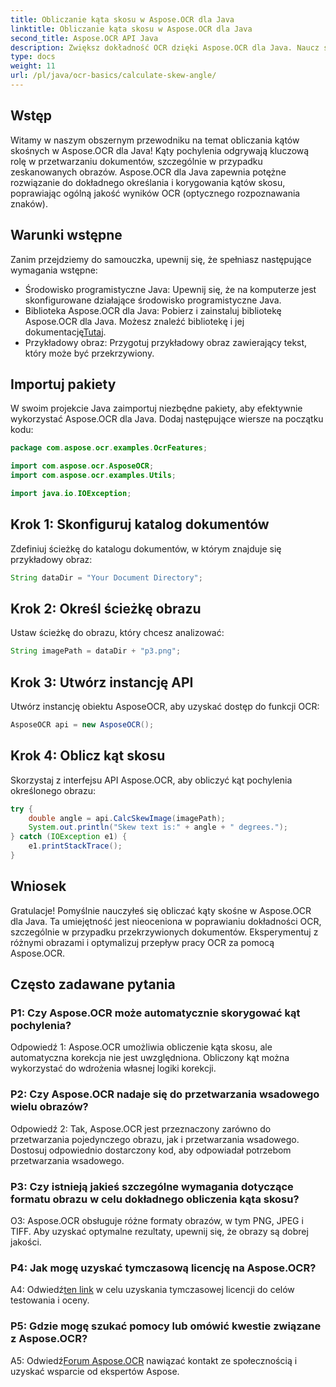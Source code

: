 ```yaml
---
title: Obliczanie kąta skosu w Aspose.OCR dla Java
linktitle: Obliczanie kąta skosu w Aspose.OCR dla Java
second_title: Aspose.OCR API Java
description: Zwiększ dokładność OCR dzięki Aspose.OCR dla Java. Naucz się obliczać kąty skośne krok po kroku. Usprawnij przetwarzanie dokumentów bez wysiłku.
type: docs
weight: 11
url: /pl/java/ocr-basics/calculate-skew-angle/
---
```

## Wstęp

Witamy w naszym obszernym przewodniku na temat obliczania kątów skośnych w Aspose.OCR dla Java! Kąty pochylenia odgrywają kluczową rolę w przetwarzaniu dokumentów, szczególnie w przypadku zeskanowanych obrazów. Aspose.OCR dla Java zapewnia potężne rozwiązanie do dokładnego określania i korygowania kątów skosu, poprawiając ogólną jakość wyników OCR (optycznego rozpoznawania znaków).

## Warunki wstępne

Zanim przejdziemy do samouczka, upewnij się, że spełniasz następujące wymagania wstępne:

- Środowisko programistyczne Java: Upewnij się, że na komputerze jest skonfigurowane działające środowisko programistyczne Java.
-  Biblioteka Aspose.OCR dla Java: Pobierz i zainstaluj bibliotekę Aspose.OCR dla Java. Możesz znaleźć bibliotekę i jej dokumentację[Tutaj](https://reference.aspose.com/ocr/java/).
- Przykładowy obraz: Przygotuj przykładowy obraz zawierający tekst, który może być przekrzywiony.

## Importuj pakiety

W swoim projekcie Java zaimportuj niezbędne pakiety, aby efektywnie wykorzystać Aspose.OCR dla Java. Dodaj następujące wiersze na początku kodu:

```java
package com.aspose.ocr.examples.OcrFeatures;

import com.aspose.ocr.AsposeOCR;
import com.aspose.ocr.examples.Utils;

import java.io.IOException;
```

## Krok 1: Skonfiguruj katalog dokumentów

Zdefiniuj ścieżkę do katalogu dokumentów, w którym znajduje się przykładowy obraz:

```java
String dataDir = "Your Document Directory";
```

## Krok 2: Określ ścieżkę obrazu

Ustaw ścieżkę do obrazu, który chcesz analizować:

```java
String imagePath = dataDir + "p3.png";
```

## Krok 3: Utwórz instancję API

Utwórz instancję obiektu AsposeOCR, aby uzyskać dostęp do funkcji OCR:

```java
AsposeOCR api = new AsposeOCR();
```

## Krok 4: Oblicz kąt skosu

Skorzystaj z interfejsu API Aspose.OCR, aby obliczyć kąt pochylenia określonego obrazu:

```java
try {
    double angle = api.CalcSkewImage(imagePath);
    System.out.println("Skew text is:" + angle + " degrees.");
} catch (IOException e1) {
    e1.printStackTrace();
}
```

## Wniosek

Gratulacje! Pomyślnie nauczyłeś się obliczać kąty skośne w Aspose.OCR dla Java. Ta umiejętność jest nieoceniona w poprawianiu dokładności OCR, szczególnie w przypadku przekrzywionych dokumentów. Eksperymentuj z różnymi obrazami i optymalizuj przepływ pracy OCR za pomocą Aspose.OCR.

## Często zadawane pytania

### P1: Czy Aspose.OCR może automatycznie skorygować kąt pochylenia?

Odpowiedź 1: Aspose.OCR umożliwia obliczenie kąta skosu, ale automatyczna korekcja nie jest uwzględniona. Obliczony kąt można wykorzystać do wdrożenia własnej logiki korekcji.

### P2: Czy Aspose.OCR nadaje się do przetwarzania wsadowego wielu obrazów?

Odpowiedź 2: Tak, Aspose.OCR jest przeznaczony zarówno do przetwarzania pojedynczego obrazu, jak i przetwarzania wsadowego. Dostosuj odpowiednio dostarczony kod, aby odpowiadał potrzebom przetwarzania wsadowego.

### P3: Czy istnieją jakieś szczególne wymagania dotyczące formatu obrazu w celu dokładnego obliczenia kąta skosu?

O3: Aspose.OCR obsługuje różne formaty obrazów, w tym PNG, JPEG i TIFF. Aby uzyskać optymalne rezultaty, upewnij się, że obrazy są dobrej jakości.

### P4: Jak mogę uzyskać tymczasową licencję na Aspose.OCR?

 A4: Odwiedź[ten link](https://purchase.aspose.com/temporary-license/) w celu uzyskania tymczasowej licencji do celów testowania i oceny.

### P5: Gdzie mogę szukać pomocy lub omówić kwestie związane z Aspose.OCR?

 A5: Odwiedź[Forum Aspose.OCR](https://forum.aspose.com/c/ocr/16) nawiązać kontakt ze społecznością i uzyskać wsparcie od ekspertów Aspose.